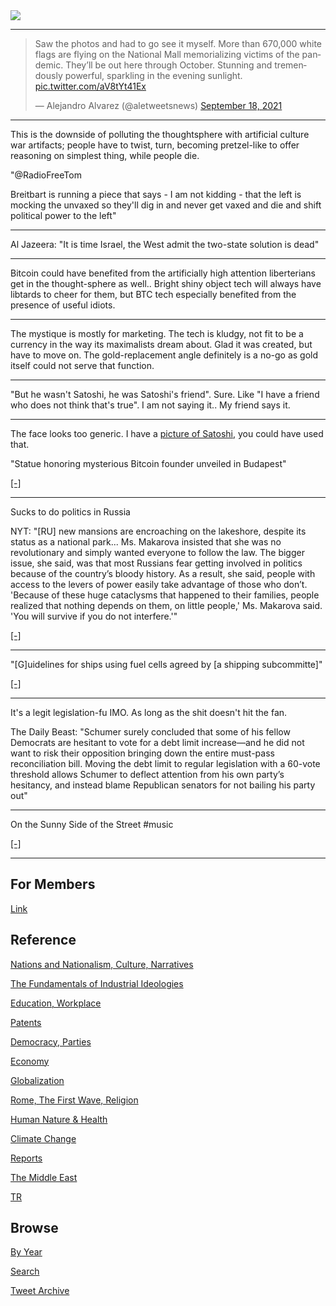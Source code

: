<img src="https://drive.google.com/uc?export=view&id=1B2wf9R7AMH1d7Vw6e2mucLbIQ5NSjir7"/>

---

<blockquote class="twitter-tweet"><p lang="en" dir="ltr">Saw the photos and had to go see it myself. More than 670,000 white flags are flying on the National Mall memorializing victims of the pandemic. They’ll be out here through October. Stunning and tremendously powerful, sparkling in the evening sunlight. <a href="https://t.co/aV8tYt41Ex">pic.twitter.com/aV8tYt41Ex</a></p>&mdash; Alejandro Alvarez (@aletweetsnews) <a href="https://twitter.com/aletweetsnews/status/1439359038073020418?ref_src=twsrc%5Etfw">September 18, 2021</a></blockquote> <script async src="https://platform.twitter.com/widgets.js" charset="utf-8"></script>

---

This is the downside of polluting the thoughtsphere with artificial
culture war artifacts; people have to twist, turn, becoming
pretzel-like to offer reasoning on simplest thing, while people die.

"@RadioFreeTom

Breitbart is running a piece that says - I am not kidding - that the
left is mocking the unvaxed so they'll dig in and never get vaxed and
die and shift political power to the left"

---

Al Jazeera: "It is time Israel, the West admit the two-state solution is dead"

---

Bitcoin could have benefited from the artificially high attention
liberterians get in the thought-sphere as well.. Bright shiny object
tech will always have libtards to cheer for them, but BTC tech
especially benefited from the presence of useful idiots.

---

The mystique is mostly for marketing. The tech is kludgy, not fit to
be a currency in the way its maximalists dream about. Glad it was
created, but have to move on. The gold-replacement angle definitely is
a no-go as gold itself could not serve that function.

---

"But he wasn't Satoshi, he was Satoshi's friend". Sure. Like "I have a
friend who does not think that's true". I am not saying it.. My friend says it.

---

The face looks too generic. I have a [picture of Satoshi](https://pbs.twimg.com/media/E_szmPgXIAMHAF8?format=jpg&name=small),
you could have used that.

"Statue honoring mysterious Bitcoin founder unveiled in Budapest"

[[-]](https://twitter.com/i/events/1438934163357372421)

---

Sucks to do politics in Russia

NYT: "[RU] new mansions are encroaching on the lakeshore, despite its
status as a national park... Ms. Makarova insisted that she was no
revolutionary and simply wanted everyone to follow the law. The bigger
issue, she said, was that most Russians fear getting involved in
politics because of the country’s bloody history. As a result, she
said, people with access to the levers of power easily take advantage
of those who don’t. 'Because of these huge cataclysms that happened to
their families, people realized that nothing depends on them, on
little people,' Ms. Makarova said. 'You will survive if you do not
interfere.'"

[[-]](https://www.nytimes.com/2021/09/16/world/europe/russia-election-vote-putin.html)

---

"[G]uidelines for ships using fuel cells agreed by [a shipping subcommitte]"

[[-]](http://bit.ly/3AkUtKs)

---

It's a legit legislation-fu IMO. As long as the shit doesn't hit the fan.

The Daily Beast: "Schumer surely concluded that some of his fellow
Democrats are hesitant to vote for a debt limit increase—and he did
not want to risk their opposition bringing down the entire must-pass
reconciliation bill. Moving the debt limit to regular legislation with
a 60-vote threshold allows Schumer to deflect attention from his own
party’s hesitancy, and instead blame Republican senators for not
bailing his party out"

---

On the Sunny Side of the Street \#music

[[-]](https://youtu.be/aeaBMwnWyfQ)

---

## For Members

[Link](https://thirdwave-members.herokuapp.com)

## Reference

[Nations and Nationalism, Culture, Narratives](/2013/02/nations-and-nationalism.md)

[The Fundamentals of Industrial Ideologies](/2011/04/fundamentals-of-industrial-ideologies.md)

[Education, Workplace](2017/09/education-workplace.md)

[Patents](/2018/09/patents.md)

[Democracy, Parties](/2016/11/democracy.md)

[Economy](/2018/05/economy.md)

[Globalization](/2018/09/globalization.md)

[Rome, The First Wave, Religion](/2017/12/rome.md)

[Human Nature & Health](/2020/07/human-nature.md)

[Climate Change](/2018/12/climate.md)

[Reports](/2019/05/reports.md)

[The Middle East](/2019/07/middleeast.md)

[TR](../tr)

## Browse

[By Year](years.md)

[Search](search.html)

[Tweet Archive](/tweets/README.md)


